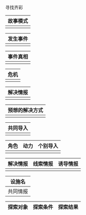寻找齐彩

|故事模式|
|:-:|
||

|发生事件|
|:-:|
||

|事件真相|
|:-:|
||

|危机|
|:-:|
||

|解决情报|
|:-:|
||

|预想的解决方式|
|:-:|
||

|共同导入|
|:-:|
||

| 角色 | 动力 | 个别导入 |
| :--: | :--: | :------: |
|      |      |          |

| 解决情报 | 线索情报 | 诱导情报 |
| :------: | :------: | :------: |
|          |          |          |

|  设施名  |
| :------: |
| 共同情报 |

|探索对象|探索条件|探索结果|
|:-:|:-:|:-:|